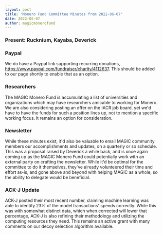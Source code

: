 ```yaml
---
layout: post
title: "Monero Fund Committee Minutes from 2022-06-07"
date: 2022-06-07
author: magicmonerofund
---
```


### Present: Rucknium, Kayaba, Deverick

### Paypal

We do have a Paypal link supporting recurring donations, https://www.paypal.com/fundraiser/charity/4112637. This should be added to our page shortly to enable that as an option.

### Researchers

The MAGIC Monero Fund is accumulating a list of universities and organizations which may have researchers amicable to working for Monero. We are also considering posting an offer on the IACR job board, yet we'd have to have the funds for such a position lines up, not to mention a specific working focus. It remains an option for consideration.

### Newsletter

While these minutes exist, it'd also be valuable to email MAGIC community members our accomplishments and updates, on a quarterly or so schedule. This was a proposal raised by Deverick a while back, and is once again coming up as the MAGIC Monero Fund could potentially work with an external party on crafting the newsletter. While it'd be optimal for the committee to do it themselves, they've already volunteered their time and effort as-is, and gone above and beyond with helping MAGIC as a whole, so the ability to delegate would be beneficial.

### ACK-J Update

ACK-J posted their most recent number, claiming machine learning was able to identify 23% of the model transactions' spends correctly. While this was with somewhat distinct data, which when corrected will lower that percentage, ACK-J is also refining their methodology and utilizing the computing resources they need. This remains an active grant with many comments on our decoy selection algorithm available.
